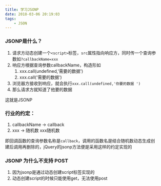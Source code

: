 ```yaml
---
title: 学习JSONP
date: 2018-03-06 20:19:03
tags:
    - JSON
---
```

### JSONP是什么？
1. 请求方动态创建一个`<script>`标签，`src`属性指向响应方，同时传一个查询参数如`?callbackName=xxx`
2. 响应方根据查询参数callbackName，构造形如
    1. xxx.call(undefined,'需要的数据')
    2. xxx.call('需要的数据')
3. 浏览器方接收到响应，就会执行`xxx.call(undefined,'你要的数据 ')`
4. 那么请求方就知道了他要的数据

这就是JSONP

### 行业的约定：
1. callbackName -> callback
2. xxx -> 随机数 xxx随机数

即回调函数的查询参数名称是`callback`，调用的函数名是结合随机数动态生成创建后调用再删除的，jQuery的jsonp方法便是采用这样的约定实现的

### JSONP 为什么不支持 POST

1. 因为jsonp是通过动态创建script标签实现的
2. 动态创建script的时候只能使用get，无法使用post
